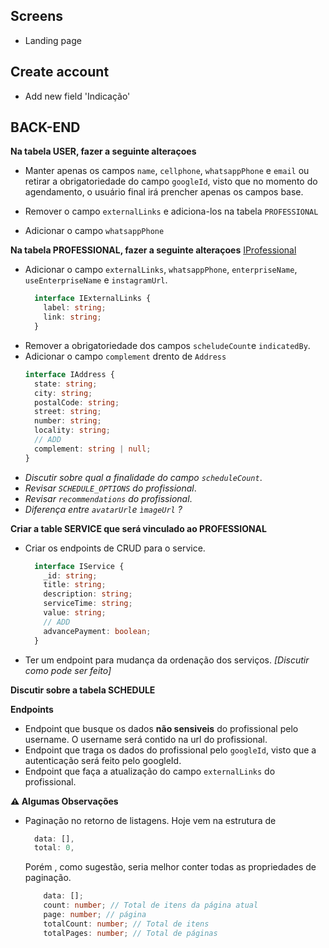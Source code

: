 ## Screens
- Landing page

## Create account
- Add new field 'Indicação'


## BACK-END

**Na tabela USER, fazer a seguinte alteraçoes**

- Manter apenas os campos ```name```, ```cellphone```, ```whatsappPhone``` e ```email``` ou retirar a obrigatoriedade do campo ```googleId```, visto que no momento do agendamento, o usuário final irá prencher apenas os campos base. 

- Remover o campo ```externalLinks``` e adiciona-los na tabela ```PROFESSIONAL```

- Adicionar o campo ```whatsappPhone```

**Na tabela PROFESSIONAL, fazer a seguinte alteraçoes**
  [IProfessional](https://github.com/andreovski/lazlink-web/blob/dev/src/api/professional/professional.d.ts)

- Adicionar o campo ```externalLinks```, ```whatsappPhone```, ```enterpriseName```, ```useEnterpriseName``` e ```instagramUrl```.
  ```ts
    interface IExternalLinks {
      label: string;
      link: string;
    }
  ```
- Remover a obrigatoriedade dos campos ```scheludeCount```e ```indicatedBy```.
- Adicionar o campo ```complement``` drento de ```Address```
  ```ts
  interface IAddress {
    state: string;
    city: string;
    postalCode: string;
    street: string;
    number: string;
    locality: string;
    // ADD
    complement: string | null;
  }
  ```
- _Discutir sobre qual a finalidade do campo ```scheduleCount```_.
- _Revisar ```SCHEDULE_OPTIONS``` do profissional_.
- _Revisar ```recommendations``` do profissional_.
- _Diferença entre ```avatarUrl```e ```ìmageUrl``` ?_

**Criar a table SERVICE que será vinculado ao PROFESSIONAL**
- Criar os endpoints de CRUD para o service.
  ```ts
    interface IService {
      _id: string;
      title: string;
      description: string;
      serviceTime: string;
      value: string;
      // ADD
      advancePayment: boolean;
    }

  ```
- Ter um endpoint para mudança da ordenação dos serviços. 
  _[Discutir como pode ser feito]_

**Discutir sobre a tabela SCHEDULE**


**Endpoints**

- Endpoint que busque os dados **não sensiveis** do profissional pelo username. O username será contido na url do profissional.
- Endpoint que traga os dados do profissional pelo ```googleId```, visto que a autenticação será feito pelo googleId. 
- Endpoint que faça a atualização do campo ```externalLinks``` do profissional.

**⚠️ Algumas Observações**
- Paginação no retorno de listagens. Hoje vem na estrutura de 
  ```ts 
    data: [],
    total: 0,
  ```
    Porém , como sugestão, seria melhor conter todas as propriedades de paginação.
    ```ts 
        data: [];
        count: number; // Total de itens da página atual
        page: number; // página
        totalCount: number; // Total de itens
        totalPages: number; // Total de páginas
    ```


